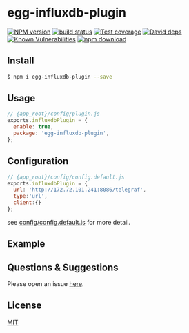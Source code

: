 # egg-influxdb-plugin

[![NPM version][npm-image]][npm-url]
[![build status][travis-image]][travis-url]
[![Test coverage][codecov-image]][codecov-url]
[![David deps][david-image]][david-url]
[![Known Vulnerabilities][snyk-image]][snyk-url]
[![npm download][download-image]][download-url]

[npm-image]: https://img.shields.io/npm/v/egg-influxdb-plugin.svg?style=flat-square
[npm-url]: https://npmjs.org/package/egg-influxdb-plugin
[travis-image]: https://img.shields.io/travis/eggjs/egg-influxdb-plugin.svg?style=flat-square
[travis-url]: https://travis-ci.org/eggjs/egg-influxdb-plugin
[codecov-image]: https://img.shields.io/codecov/c/github/eggjs/egg-influxdb-plugin.svg?style=flat-square
[codecov-url]: https://codecov.io/github/eggjs/egg-influxdb-plugin?branch=master
[david-image]: https://img.shields.io/david/eggjs/egg-influxdb-plugin.svg?style=flat-square
[david-url]: https://david-dm.org/eggjs/egg-influxdb-plugin
[snyk-image]: https://snyk.io/test/npm/egg-influxdb-plugin/badge.svg?style=flat-square
[snyk-url]: https://snyk.io/test/npm/egg-influxdb-plugin
[download-image]: https://img.shields.io/npm/dm/egg-influxdb-plugin.svg?style=flat-square
[download-url]: https://npmjs.org/package/egg-influxdb-plugin

<!--
Description here.
-->

## Install

```bash
$ npm i egg-influxdb-plugin --save
```

## Usage

```js
// {app_root}/config/plugin.js
exports.influxdbPlugin = {
  enable: true,
  package: 'egg-influxdb-plugin',
};
```

## Configuration

```js
// {app_root}/config/config.default.js
exports.influxdbPlugin = {
  url: 'http://172.72.101.241:8086/telegraf',
  type:'url',
  client:{}
};
```

see [config/config.default.js](config/config.default.js) for more detail.

## Example

<!-- example here -->

## Questions & Suggestions

Please open an issue [here](https://github.com/eggjs/egg/issues).

## License

[MIT](LICENSE)
